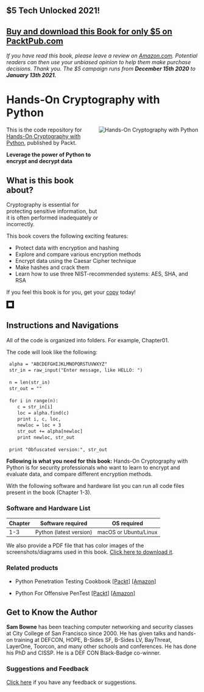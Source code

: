 ## $5 Tech Unlocked 2021!
[Buy and download this Book for only $5 on PacktPub.com](https://www.packtpub.com/product/hands-on-cryptography-with-python/9781789534443)
-----
*If you have read this book, please leave a review on [Amazon.com](https://www.amazon.com/gp/product/1789534445).     Potential readers can then use your unbiased opinion to help them make purchase decisions. Thank you. The $5 campaign         runs from __December 15th 2020__ to __January 13th 2021.__*

# Hands-On Cryptography with Python

<a href="https://www.packtpub.com/networking-and-servers/hands-cryptography-python?utm_source=repository&utm_medium=github&utm_campaign=repository&utm_term=9781789534443"><img src="https://d255esdrn735hr.cloudfront.net/sites/default/files/imagecache/ppv4_main_book_cover/B11735.png" alt="Hands-On Cryptography with Python" height="256px" align="right"></a>

This is the code repository for [Hands-On Cryptography with Python](https://www.packtpub.com/networking-and-servers/hands-cryptography-python), published by Packt.

**Leverage the power of Python to encrypt and decrypt data**

## What is this book about?
Cryptography is essential for protecting sensitive information, but it is often performed inadequately or incorrectly.

This book covers the following exciting features:
* Protect data with encryption and hashing
* Explore and compare various encryption methods
* Encrypt data using the Caesar Cipher technique
* Make hashes and crack them
* Learn how to use three NIST-recommended systems: AES, SHA, and RSA

If you feel this book is for you, get your [copy](https://www.amazon.com/dp/1789534445) today!

<a href="https://www.packtpub.com/?utm_source=github&utm_medium=banner&utm_campaign=GitHubBanner"><img src="https://raw.githubusercontent.com/PacktPublishing/GitHub/master/GitHub.png" 
alt="https://www.packtpub.com/" border="5" /></a>


## Instructions and Navigations
All of the code is organized into folders. For example, Chapter01.

The code will look like the following:
```
 alpha = "ABCDEFGHIJKLMNOPQRSTUVWXYZ"
 str_in = raw_input("Enter message, like HELLO: ")

 n = len(str_in)
 str_out = ""

 for i in range(n):
    c = str_in[i]
    loc = alpha.find(c)
    print i, c, loc, 
    newloc = loc + 3
    str_out += alpha[newloc]
    print newloc, str_out

 print "Obfuscated version:", str_out
```

**Following is what you need for this book:**
Hands-On Cryptography with Python is for security professionals who want to learn to encrypt and evaluate data, and compare different encryption methods.

With the following software and hardware list you can run all code files present in the book (Chapter 1-3).

### Software and Hardware List

| Chapter  | Software required                   | OS required                        |
| -------- | ------------------------------------| -----------------------------------|
| 1-3      | Python (latest version)             | macOS or Ubuntu/Linux              |


We also provide a PDF file that has color images of the screenshots/diagrams used in this book. [Click here to download it](https://www.packtpub.com/sites/default/files/downloads/HandsOnCryptographywithPython_ColorImages.pdf).

### Related products <Paste books from the Other books you may enjoy section>
* Python Penetration Testing Cookbook [[Packt]](https://www.packtpub.com/networking-and-servers/python-penetration-testing-cookbook?utm_source=repository&utm_medium=github&utm_campaign=repository&utm_term=9781784399771) [[Amazon]](https://www.amazon.com/dp/1784399779)

* Python For Offensive PenTest [[Packt]](https://www.packtpub.com/networking-and-servers/python-offensive-pentest?utm_source=repository&utm_medium=github&utm_campaign=repository&utm_term=9781788838979) [[Amazon]](https://www.amazon.com/dp/1788838971)

## Get to Know the Author
**Sam Bowne**
has been teaching computer networking and security classes at City College of San Francisco since 2000. He has given talks and hands-on training at DEFCON, HOPE, B-Sides SF, B-Sides LV, BayThreat, LayerOne, Toorcon, and many other schools and conferences. He has done his PhD and CISSP. He is a DEF CON Black-Badge co-winner.

### Suggestions and Feedback
[Click here](https://docs.google.com/forms/d/e/1FAIpQLSdy7dATC6QmEL81FIUuymZ0Wy9vH1jHkvpY57OiMeKGqib_Ow/viewform) if you have any feedback or suggestions.

